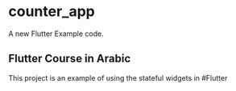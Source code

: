 # counter_app

A new Flutter Example code.

## Flutter Course in Arabic

This project is an example of using the stateful widgets in #Flutter